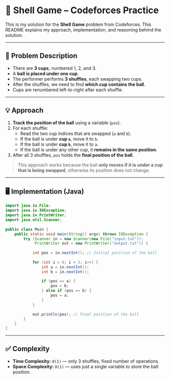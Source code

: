 # 🐚 Shell Game – Codeforces Practice

This is my solution for the **Shell Game** problem from Codeforces. This README explains my approach, implementation, and reasoning behind the solution.  

---

## 📄 Problem Description

- There are **3 cups**, numbered 1, 2, and 3.  
- A **ball is placed under one cup**.  
- The performer performs **3 shuffles**, each swapping two cups.  
- After the shuffles, we need to find **which cup contains the ball**.  
- Cups are renumbered left-to-right after each shuffle.

---

## 💡 Approach

1. **Track the position of the ball** using a variable (`pos`).  
2. For each shuffle:  
   - Read the two cup indices that are swapped (`a` and `b`).  
   - If the ball is under **cup `a`**, move it to `b`.  
   - If the ball is under **cup `b`**, move it to `a`.  
   - If the ball is under any other cup, it **remains in the same position**.  
3. After all 3 shuffles, `pos` holds the **final position of the ball**.  

> This approach works because the ball **only moves if it is under a cup that is being swapped**, otherwise its position does not change.

---

## 🖥️ Implementation (Java)

```java
import java.io.File;
import java.io.IOException;
import java.io.PrintWriter;
import java.util.Scanner;
 
public class Main {
    public static void main(String[] args) throws IOException {
        try (Scanner in = new Scanner(new File("input.txt"));
             PrintWriter out = new PrintWriter("output.txt")) {
            
            int pos = in.nextInt(); // Initial position of the ball
 
            for (int i = 0; i < 3; i++) {
                int a = in.nextInt();
                int b = in.nextInt();
 
                if (pos == a) {
                    pos = b;
                } else if (pos == b) {
                    pos = a;
                }
            }
 
            out.println(pos); // Final position of the ball
        }
    }
}
```

---

## ✅ Complexity

- **Time Complexity:** `O(1)` — only 3 shuffles, fixed number of operations.  
- **Space Complexity:** `O(1)` — uses just a single variable to store the ball position.  

